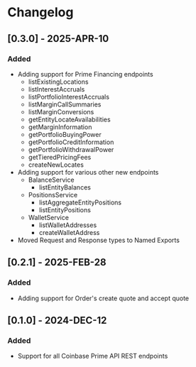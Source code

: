 # Changelog

## [0.3.0] - 2025-APR-10

### Added

- Adding support for Prime Financing endpoints
  - listExistingLocations
  - listInterestAccruals
  - listPortfolioInterestAccruals
  - listMarginCallSummaries
  - listMarginConversions
  - getEntityLocateAvailabilities
  - getMarginInformation
  - getPortfolioBuyingPower
  - getPortfolioCreditInformation
  - getPortfolioWithdrawalPower
  - getTieredPricingFees
  - createNewLocates
- Adding support for various other new endpoints
  - BalanceService
    - listEntityBalances
  - PositionsService
    - listAggregateEntityPositions
    - listEntityPositions
  - WalletService
    - listWalletAddresses
    - createWalletAddress
- Moved Request and Response types to Named Exports


## [0.2.1] - 2025-FEB-28

### Added

- Adding support for Order's create quote and accept quote


## [0.1.0] - 2024-DEC-12

### Added

- Support for all Coinbase Prime API REST endpoints
